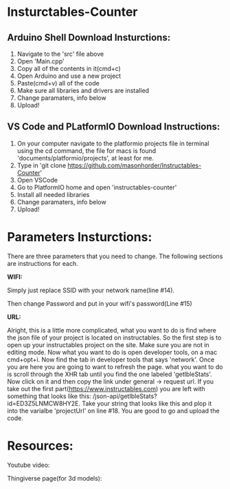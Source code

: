 # Insturctables-Counter

Arduino Shell Download Insturctions:
-----------------------------------

1) Navigate to the 'src' file above
2) Open 'Main.cpp'
3) Copy all of the contents in it(cmd+c)
4) Open Arduino and use a new project
5) Paste(cmd+v) all of the code
6) Make sure all libraries and drivers are installed
7) Change paramaters, info below
8) Upload!

VS Code and PLatformIO Download Instructions:
----------------------------------------------

1) On your computer navigate to the platformio projects file in terminal using the cd command, the file for macs is found 'documents/platformio/projects', at least for me.
2) Type in 'git clone https://github.com/masonhorder/Instructables-Counter'
3) Open VSCode
4) Go to PlatformIO home and open 'instructables-counter'
5) Install all needed libraries
6) Change paramaters, info below
7) Upload!



Parameters Insturctions:
========================

There are three parameters that you need to change. The following sections are instructions for each.

**WIFI:**

Simply just replace SSID with your network name(line #14).

Then change Password and put in your wifi's password(Line #15)


**URL:**

Alright, this is a little more complicated, what you want to do is find where the json file of your project is located on instructables. So the first step is to open up your instructables project on the site. Make sure you are not in editing mode. Now what you want to do is open developer tools, on a mac cmd+opt+i. Now find the tab in developer tools that says 'network'. Once you are here you are going to want to refresh the page. what you want to do is scroll through the XHR tab until you find the one labeled 'getIbleStats'. Now click on it and then copy the link under general -> request url. If you take out the first part(https://www.instructables.com) you are left with something that looks like this: /json-api/getIbleStats?id=ED3Z5LNMCW8HY2E. Take your string that looks like this and plop it into the varialbe 'projectUrl' on line #18. You are good to go and upload the code.



Resources:
==========
Youtube video:


Thingiverse page(for 3d models):